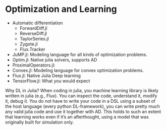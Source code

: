 # Optimization and Learning
- Automatic differentiation
  - ForwardDiff.jl
  - ReverseDiff.jl
  - TaylorSeries.jl
  - Zygote.jl
  - Flux.Tracker
- JuMP.jl: Modeling language for all kinds of optimization problems.
- Optim.jl: Native julia solvers, supports AD
- ProximalOperators.jl:
- Convex.jl: Modeling language for convex optimization problems.
- Flux.jl: Native Julia Deep learning
- TensorFlow.jl: What you would expect

Why DL in Julia? 
When coding in julia, you machine learning library is likely written in julia (e.g., Flux). You can inspect the code, understand it, modify it, debug it. You do not have to write your code in a DSL using a subset of the host language (every python DL-framework), you can write pretty much any valid julia code and use it together with AD. This holds to such an extent that learning works even if it’s an afterthought, using a model that was originally built for simulation only.
